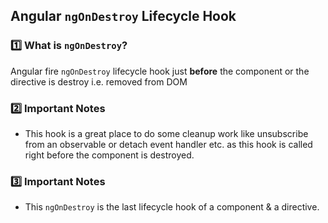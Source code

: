 ## Angular `ngOnDestroy` Lifecycle Hook

### 1️⃣ What is `ngOnDestroy`?
Angular fire `ngOnDestroy` lifecycle hook just **before** the component or the directive is destroy i.e. removed from DOM
### 2️⃣ Important Notes
- This hook is a great place to do some cleanup work like unsubscribe from an observable or detach event handler etc. as this hook is called right before the component is destroyed.

### 3️⃣ Important Notes
- This `ngOnDestroy` is the last lifecycle hook of a component & a directive.

